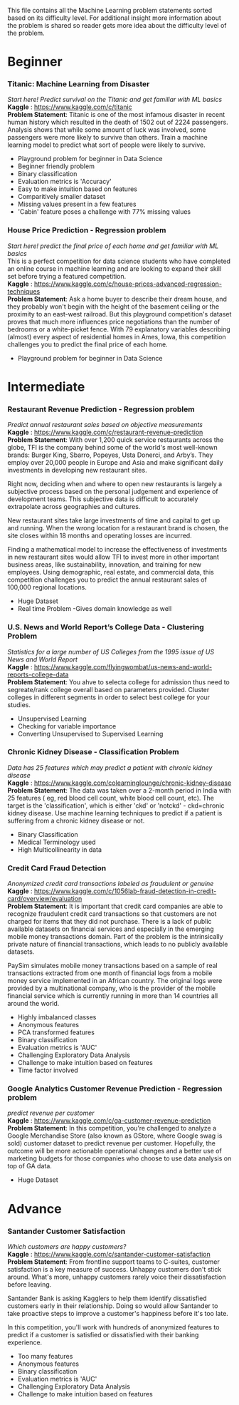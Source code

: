 This file contains all the Machine Learning problem statements sorted based on its difficulty level.
For additional insight more information about the problem is shared so reader gets more idea about the difficulty level of the problem.

# Beginner

### Titanic: Machine Learning from Disaster
_Start here! Predict survival on the Titanic and get familiar with ML basics_ <br>
**Kaggle** : https://www.kaggle.com/c/titanic <br>
**Problem Statement**: Titanic is one of the most infamous disaster in recent human history which resulted in the death of 1502 out of 2224 passengers. Analysis shows that while some amount of luck was involved, some passengers were more likely to survive than others. Train a machine learning model to predict what sort of people were likely to survive.
- Playground problem for beginner in Data Science
- Beginner friendly problem
- Binary classification
- Evaluation metrics is 'Accuracy'
- Easy to make intuition based on features
- Comparitively smaller dataset
- Missing values present in a few features
- 'Cabin' feature poses a challenge with 77% missing values


### House Price Prediction - Regression problem
_Start here! predict the final price of each home and get familiar with ML basics_ <br>
This is a perfect competition for data science students who have completed an online course in machine learning and are looking to expand their skill set before trying a featured competition.<br>
**Kaggle** : https://www.kaggle.com/c/house-prices-advanced-regression-techniques <br>
**Problem Statement**: Ask a home buyer to describe their dream house, and they probably won't begin with the height of the basement ceiling or the proximity to an east-west railroad. But this playground competition's dataset proves that much more influences price negotiations than the number of bedrooms or a white-picket fence.
With 79 explanatory variables describing (almost) every aspect of residential homes in Ames, Iowa, this competition challenges you to predict the final price of each home.
- Playground problem for beginner in Data Science


# Intermediate

### Restaurant Revenue Prediction - Regression problem
_Predict annual restaurant sales based on objective measurements_ <br>
**Kaggle** : https://www.kaggle.com/c/restaurant-revenue-prediction <br>
**Problem Statement**: With over 1,200 quick service restaurants across the globe, TFI is the company behind some of the world's most well-known brands: Burger King, Sbarro, Popeyes, Usta Donerci, and Arby’s. They employ over 20,000 people in Europe and Asia and make significant daily investments in developing new restaurant sites.

Right now, deciding when and where to open new restaurants is largely a subjective process based on the personal judgement and experience of development teams. This subjective data is difficult to accurately extrapolate across geographies and cultures. 

New restaurant sites take large investments of time and capital to get up and running. When the wrong location for a restaurant brand is chosen, the site closes within 18 months and operating losses are incurred. 

Finding a mathematical model to increase the effectiveness of investments in new restaurant sites would allow TFI to invest more in other important business areas, like sustainability, innovation, and training for new employees. Using demographic, real estate, and commercial data, this competition challenges you to predict the annual restaurant sales of 100,000 regional locations.
- Huge Dataset
- Real time Problem
-Gives domain knowledge as well

### U.S. News and World Report’s College Data - Clustering Problem
_Statistics for a large number of US Colleges from the 1995 issue of US News and World Report_ <br>
**Kaggle** : https://www.kaggle.com/flyingwombat/us-news-and-world-reports-college-data <br>
**Problem Statement**: You ahve to selecta  college for admission thus need to segreate/rank college overall based on parameters provided. Cluster colleges in different segments in order to select best college for your studies.

- Unsupervised Learning
- Checking for variable importance
- Converting Unsupervised to Supervised Learning

### Chronic Kidney Disease - Classification Problem
_Data has 25 features which may predict a patient with chronic kidney disease_ <br>
**Kaggle** : https://www.kaggle.com/colearninglounge/chronic-kidney-disease<br>
**Problem Statement**: The data was taken over a 2-month period in India with 25 features ( eg, red blood cell count, white blood cell count, etc). The target is the 'classification', which is either 'ckd' or 'notckd' - ckd=chronic kidney disease. Use machine learning techniques to predict if a patient is suffering from a chronic kidney disease or not.

- Binary Classification
- Medical Terminology used
- High Multicollinearity in data



### Credit Card Fraud Detection
_Anonymized credit card transactions labeled as fraudulent or genuine_ <br>
**Kaggle** : https://www.kaggle.com/c/1056lab-fraud-detection-in-credit-card/overview/evaluation <br>
**Problem Statement**: It is important that credit card companies are able to recognize fraudulent credit card transactions so that customers are not charged for items that they did not purchase. There is a lack of public available datasets on financial services and especially in the emerging mobile money transactions domain. Part of the problem is the intrinsically private nature of financial transactions, which leads to no publicly available datasets.

PaySim simulates mobile money transactions based on a sample of real transactions extracted from one month of financial logs from a mobile money service implemented in an African country. The original logs were provided by a multinational company, who is the provider of the mobile financial service which is currently running in more than 14 countries all around the world.

- Highly imbalanced classes
- Anonymous features
- PCA transformed features
- Binary classification
- Evaluation metrics is 'AUC'
- Challenging Exploratory Data Analysis
- Challenge to make intuition based on features
- Time factor involved

### Google Analytics Customer Revenue Prediction - Regression problem
_predict revenue per customer_ <br>
**Kaggle** : https://www.kaggle.com/c/ga-customer-revenue-prediction <br>
**Problem Statement**: In this competition, you’re challenged to analyze a Google Merchandise Store (also known as GStore, where Google swag is sold) customer dataset to predict revenue per customer. Hopefully, the outcome will be more actionable operational changes and a better use of marketing budgets for those companies who choose to use data analysis on top of GA data.
- Huge Dataset

# Advance

### Santander Customer Satisfaction
_Which customers are happy customers?_ <br>
**Kaggle** : https://www.kaggle.com/c/santander-customer-satisfaction <br>
**Problem Statement**: From frontline support teams to C-suites, customer satisfaction is a key measure of success. Unhappy customers don't stick around. What's more, unhappy customers rarely voice their dissatisfaction before leaving.

Santander Bank is asking Kagglers to help them identify dissatisfied customers early in their relationship. Doing so would allow Santander to take proactive steps to improve a customer's happiness before it's too late.

In this competition, you'll work with hundreds of anonymized features to predict if a customer is satisfied or dissatisfied with their banking experience. <br>
- Too many features
- Anonymous features
- Binary classification
- Evaluation metrics is 'AUC'
- Challenging Exploratory Data Analysis
- Challenge to make intuition based on features
